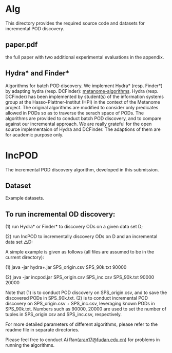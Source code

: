 # Alg
This directory provides the required source code and datasets for incremental POD discovery.

## paper.pdf
the full paper with two additional experimental evaluations in the appendix.

## Hydra* and Finder*
Algorithms for batch POD discovery. We implement Hydra* (resp. Finder*) by adapting hydra (resp. DCFinder): [metanome-algorithms](https://github.com/HPI-Information-Systems/metanome-algorithms).
Hydra (resp. DCFinder) has been implemented by student(s) of the information systems group at the Hasso-Plattner-Institut (HPI) in the context of the Metanome project. 
The original algorithms are modified to consider only predicates allowed in PODs so as to traverse the serach space of PODs. The algorithms are provided to conduct batch POD discovery, and to compare against our incremental approach. We are really grateful for the open source implementaion of Hydra and DCFinder. The adaptions of them are for academic purpose only.

# IncPOD
The incremental POD discovery algorithm, developed in this submission.

## Dataset
Example datasets.

## To run incremental OD discovery:
(1) run Hydra* or Finder* to discovery ODs on a given data set D;

(2) run IncPOD to incrementally discovery ODs on D and an incremental data set △D:

A simple example is given as follows (all files are assumed to be in the current directory):

(1) java -jar hydra+.jar SPS_origin.csv SPS_90k.txt 90000

(2) java -jar incpod.jar SPS_origin.csv SPS_inc.csv SPS_90k.txt 90000 20000

Note that (1) is to conduct POD discovery on SPS_origin.csv, and to save the discovered PODs in SPS_90k.txt. (2) is to conduct incremental POD discovery on SPS_origin.csv + SPS_inc.csv, leveraging known PODs in SPS_90k.txt. Numbers such as 90000, 20000 are used to set the number of tuples in SPS_origin.csv and SPS_inc.csv, respectively.

For more detailed parameters of different algorithms, please refer to the readme file in separate directories.

Please feel free to conduct Ai Ran(aran17@fudan.edu.cn) for problems in running the algorithms.
